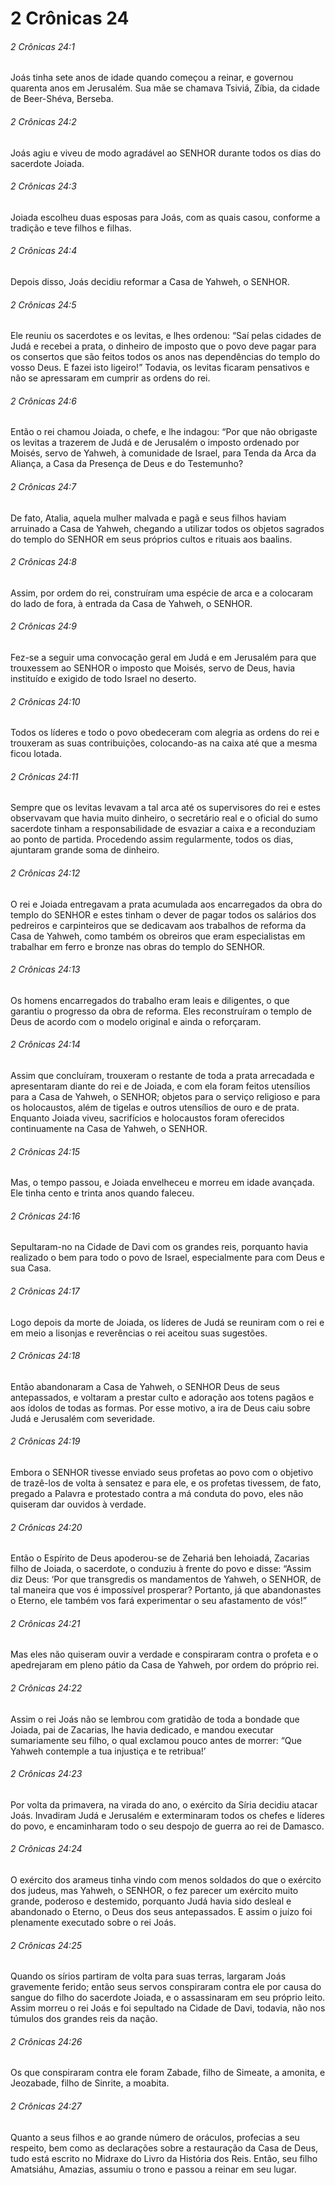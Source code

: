 # 2 Crônicas 24

###### 2 Crônicas 24:1

Joás tinha sete anos de idade quando começou a reinar, e governou quarenta anos em Jerusalém. Sua mãe se chamava Tsiviá, Zíbia, da cidade de Beer-Shéva, Berseba.

###### 2 Crônicas 24:2

Joás agiu e viveu de modo agradável ao SENHOR durante todos os dias do sacerdote Joiada.

###### 2 Crônicas 24:3

Joiada escolheu duas esposas para Joás, com as quais casou, conforme a tradição e teve filhos e filhas.

###### 2 Crônicas 24:4

Depois disso, Joás decidiu reformar a Casa de Yahweh, o SENHOR.

###### 2 Crônicas 24:5

Ele reuniu os sacerdotes e os levitas, e lhes ordenou: “Saí pelas cidades de Judá e recebei a prata, o dinheiro de imposto que o povo deve pagar para os consertos que são feitos todos os anos nas dependências do templo do vosso Deus. E fazei isto ligeiro!” Todavia, os levitas ficaram pensativos e não se apressaram em cumprir as ordens do rei.

###### 2 Crônicas 24:6

Então o rei chamou Joiada, o chefe, e lhe indagou: “Por que não obrigaste os levitas a trazerem de Judá e de Jerusalém o imposto ordenado por Moisés, servo de Yahweh, à comunidade de Israel, para Tenda da Arca da Aliança, a Casa da Presença de Deus e do Testemunho?

###### 2 Crônicas 24:7

De fato, Atalia, aquela mulher malvada e pagã e seus filhos haviam arruinado a Casa de Yahweh, chegando a utilizar todos os objetos sagrados do templo do SENHOR em seus próprios cultos e rituais aos baalins.

###### 2 Crônicas 24:8

Assim, por ordem do rei, construíram uma espécie de arca e a colocaram do lado de fora, à entrada da Casa de Yahweh, o SENHOR.

###### 2 Crônicas 24:9

Fez-se a seguir uma convocação geral em Judá e em Jerusalém para que trouxessem ao SENHOR o imposto que Moisés, servo de Deus, havia instituído e exigido de todo Israel no deserto.

###### 2 Crônicas 24:10

Todos os líderes e todo o povo obedeceram com alegria as ordens do rei e trouxeram as suas contribuições, colocando-as na caixa até que a mesma ficou lotada.

###### 2 Crônicas 24:11

Sempre que os levitas levavam a tal arca até os supervisores do rei e estes observavam que havia muito dinheiro, o secretário real e o oficial do sumo sacerdote tinham a responsabilidade de esvaziar a caixa e a reconduziam ao ponto de partida. Procedendo assim regularmente, todos os dias, ajuntaram grande soma de dinheiro.

###### 2 Crônicas 24:12

O rei e Joiada entregavam a prata acumulada aos encarregados da obra do templo do SENHOR e estes tinham o dever de pagar todos os salários dos pedreiros e carpinteiros que se dedicavam aos trabalhos de reforma da Casa de Yahweh, como também os obreiros que eram especialistas em trabalhar em ferro e bronze nas obras do templo do SENHOR.

###### 2 Crônicas 24:13

Os homens encarregados do trabalho eram leais e diligentes, o que garantiu o progresso da obra de reforma. Eles reconstruíram o templo de Deus de acordo com o modelo original e ainda o reforçaram.

###### 2 Crônicas 24:14

Assim que concluíram, trouxeram o restante de toda a prata arrecadada e apresentaram diante do rei e de Joiada, e com ela foram feitos utensílios para a Casa de Yahweh, o SENHOR; objetos para o serviço religioso e para os holocaustos, além de tigelas e outros utensílios de ouro e de prata. Enquanto Joiada viveu, sacrifícios e holocaustos foram oferecidos continuamente na Casa de Yahweh, o SENHOR.

###### 2 Crônicas 24:15

Mas, o tempo passou, e Joiada envelheceu e morreu em idade avançada. Ele tinha cento e trinta anos quando faleceu.

###### 2 Crônicas 24:16

Sepultaram-no na Cidade de Davi com os grandes reis, porquanto havia realizado o bem para todo o povo de Israel, especialmente para com Deus e sua Casa.

###### 2 Crônicas 24:17

Logo depois da morte de Joiada, os líderes de Judá se reuniram com o rei e em meio a lisonjas e reverências o rei aceitou suas sugestões.

###### 2 Crônicas 24:18

Então abandonaram a Casa de Yahweh, o SENHOR Deus de seus antepassados, e voltaram a prestar culto e adoração aos totens pagãos e aos ídolos de todas as formas. Por esse motivo, a ira de Deus caiu sobre Judá e Jerusalém com severidade.

###### 2 Crônicas 24:19

Embora o SENHOR tivesse enviado seus profetas ao povo com o objetivo de trazê-los de volta à sensatez e para ele, e os profetas tivessem, de fato, pregado a Palavra e protestado contra a má conduta do povo, eles não quiseram dar ouvidos à verdade.

###### 2 Crônicas 24:20

Então o Espírito de Deus apoderou-se de Zehariá ben Iehoiadá, Zacarias filho de Joiada, o sacerdote, o conduziu à frente do povo e disse: “Assim diz Deus: ‘Por que transgredis os mandamentos de Yahweh, o SENHOR, de tal maneira que vos é impossível prosperar? Portanto, já que abandonastes o Eterno, ele também vos fará experimentar o seu afastamento de vós!”

###### 2 Crônicas 24:21

Mas eles não quiseram ouvir a verdade e conspiraram contra o profeta e o apedrejaram em pleno pátio da Casa de Yahweh, por ordem do próprio rei.

###### 2 Crônicas 24:22

Assim o rei Joás não se lembrou com gratidão de toda a bondade que Joiada, pai de Zacarias, lhe havia dedicado, e mandou executar sumariamente seu filho, o qual exclamou pouco antes de morrer: “Que Yahweh contemple a tua injustiça e te retribua!’

###### 2 Crônicas 24:23

Por volta da primavera, na virada do ano, o exército da Síria decidiu atacar Joás. Invadiram Judá e Jerusalém e exterminaram todos os chefes e líderes do povo, e encaminharam todo o seu despojo de guerra ao rei de Damasco.

###### 2 Crônicas 24:24

O exército dos arameus tinha vindo com menos soldados do que o exército dos judeus, mas Yahweh, o SENHOR, o fez parecer um exército muito grande, poderoso e destemido, porquanto Judá havia sido desleal e abandonado o Eterno, o Deus dos seus antepassados. E assim o juízo foi plenamente executado sobre o rei Joás.

###### 2 Crônicas 24:25

Quando os sírios partiram de volta para suas terras, largaram Joás gravemente ferido; então seus servos conspiraram contra ele por causa do sangue do filho do sacerdote Joiada, e o assassinaram em seu próprio leito. Assim morreu o rei Joás e foi sepultado na Cidade de Davi, todavia, não nos túmulos dos grandes reis da nação.

###### 2 Crônicas 24:26

Os que conspiraram contra ele foram Zabade, filho de Simeate, a amonita, e Jeozabade, filho de Sinrite, a moabita.

###### 2 Crônicas 24:27

Quanto a seus filhos e ao grande número de oráculos, profecias a seu respeito, bem como as declarações sobre a restauração da Casa de Deus, tudo está escrito no Midraxe do Livro da História dos Reis. Então, seu filho Amatsiáhu, Amazias, assumiu o trono e passou a reinar em seu lugar.

